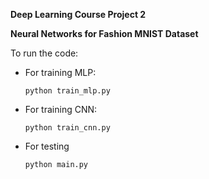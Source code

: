 **Deep Learning Course Project 2**

**Neural Networks for Fashion MNIST Dataset**

To run the code:

- For training MLP: 

	```python train_mlp.py```
- For training CNN: 
	
	```python train_cnn.py```
- For testing
	
	```python main.py```
